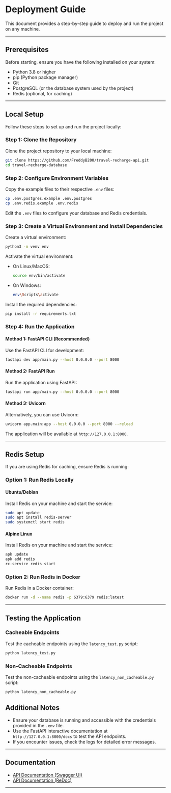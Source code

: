# Deployment Guide

This document provides a step-by-step guide to deploy and run the project on any machine.

---

## Prerequisites

Before starting, ensure you have the following installed on your system:

- Python 3.8 or higher
- pip (Python package manager)
- Git
- PostgreSQL (or the database system used by the project)
- Redis (optional, for caching)

---

## Local Setup

Follow these steps to set up and run the project locally:

### Step 1: Clone the Repository

Clone the project repository to your local machine:

```bash
git clone https://github.com/FreddyB200/travel-recharge-api.git
cd travel-recharge-database
```

### Step 2: Configure Environment Variables

Copy the example files to their respective `.env` files:

```bash
cp .env.postgres.example .env.postgres
cp .env.redis.example .env.redis
```

Edit the `.env` files to configure your database and Redis credentials.

### Step 3: Create a Virtual Environment and Install Dependencies

Create a virtual environment:

```bash
python3 -m venv env
```

Activate the virtual environment:

- On Linux/MacOS:
  ```bash
  source env/bin/activate
  ```
- On Windows:
  ```bash
  env\Scripts\activate
  ```

Install the required dependencies:

```bash
pip install -r requirements.txt
```

### Step 4: Run the Application

#### Method 1: FastAPI CLI (Recommended)

Use the FastAPI CLI for development:

```bash
fastapi dev app/main.py --host 0.0.0.0 --port 8000
```

#### Method 2: FastAPI Run

Run the application using FastAPI:

```bash
fastapi run app/main.py --host 0.0.0.0 --port 8000
```

#### Method 3: Uvicorn

Alternatively, you can use Uvicorn:

```bash
uvicorn app.main:app --host 0.0.0.0 --port 8000 --reload
```

The application will be available at `http://127.0.0.1:8000`.

---

## Redis Setup

If you are using Redis for caching, ensure Redis is running:

### Option 1: Run Redis Locally

#### Ubuntu/Debian
Install Redis on your machine and start the service:
```bash
sudo apt update
sudo apt install redis-server
sudo systemctl start redis
```

#### Alpine Linux
Install Redis on your machine and start the service:
```bash
apk update
apk add redis
rc-service redis start
```

### Option 2: Run Redis in Docker
Run Redis in a Docker container:
```bash
docker run -d --name redis -p 6379:6379 redis:latest
```

---

## Testing the Application

### Cacheable Endpoints
Test the cacheable endpoints using the `latency_test.py` script:

```bash
python latency_test.py
```

### Non-Cacheable Endpoints
Test the non-cacheable endpoints using the `latency_non_cacheable.py` script:

```bash
python latency_non_cacheable.py
```
## Additional Notes

- Ensure your database is running and accessible with the credentials provided in the `.env` file.
- Use the FastAPI interactive documentation at `http://127.0.0.1:8000/docs` to test the API endpoints.
- If you encounter issues, check the logs for detailed error messages.
---

## Documentation

- [API Documentation (Swagger UI)](http://127.0.0.1:8000/docs)
- [API Documentation (ReDoc)](http://127.0.0.1:8000/redoc)

---
